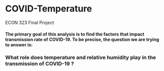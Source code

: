 # COVID-Temperature
ECON 323 Final Project

#### The primary goal of this analysis is to find the factors that impact transmission rate of COVID-19. To be precise, the question we are trying to answer is:

### What role does temperature and relative humidity play in the transmission of COVID-19 ?